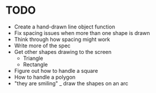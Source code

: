 # TODO

 * Create a hand-drawn line object function
 * Fix spacing issues when more than one shape is drawn
 * Think through how spacing might work
 * Write more of the spec
 * Get other shapes drawing to the screen
    * Triangle
    * Rectangle
* Figure out how to handle a square
* How to handle a polygon
* "they are smiling" _ draw the shapes on an arc
